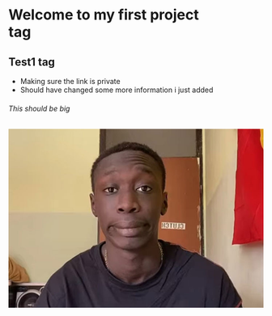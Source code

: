 # Welcome to my first project <Main> tag
## Test1 <Focus> tag
 * Making sure the link is private
 * Should have changed some more information i just added

###### This should be big

![Bored Guy](/Pics/black-guy-smiles-at-camera-poker-face-meme.jpg)
